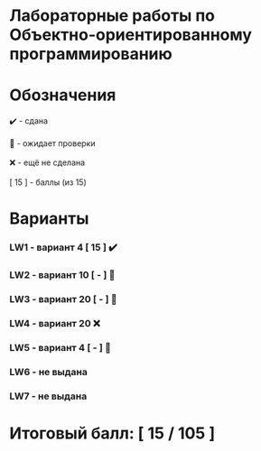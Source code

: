 # Лабораторные работы по Объектно-ориентированному программированию
# Обозначения
✔️ - сдана <br /> <br />
🔄 - ожидает проверки <br /> <br />
❌ - ещё не сделана <br /> <br />
[ 15 ] - баллы (из 15) <br />

# Варианты
### LW1 - вариант 4 [ 15 ] ✔️
### LW2 - вариант 10 [ - ] 🔄
### LW3 - вариант 20 [ - ] 🔄
### LW4 - вариант 20 ❌
### LW5 - вариант 4 [ - ] 🔄
### LW6 - не выдана
### LW7 - не выдана
# Итоговый балл: [ 15 / 105 ]
